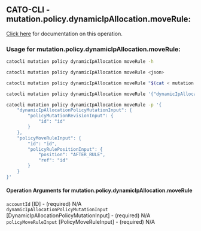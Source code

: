 
## CATO-CLI - mutation.policy.dynamicIpAllocation.moveRule:
[Click here](https://api.catonetworks.com/documentation/#mutation-mutation.policy.dynamicIpAllocation.moveRule) for documentation on this operation.

### Usage for mutation.policy.dynamicIpAllocation.moveRule:

```bash
catocli mutation policy dynamicIpAllocation moveRule -h

catocli mutation policy dynamicIpAllocation moveRule <json>

catocli mutation policy dynamicIpAllocation moveRule "$(cat < mutation.policy.dynamicIpAllocation.moveRule.json)"

catocli mutation policy dynamicIpAllocation moveRule '{"dynamicIpAllocationPolicyMutationInput":{"policyMutationRevisionInput":{"id":"id"}},"policyMoveRuleInput":{"id":"id","policyRulePositionInput":{"position":"AFTER_RULE","ref":"id"}}}'

catocli mutation policy dynamicIpAllocation moveRule -p '{
    "dynamicIpAllocationPolicyMutationInput": {
        "policyMutationRevisionInput": {
            "id": "id"
        }
    },
    "policyMoveRuleInput": {
        "id": "id",
        "policyRulePositionInput": {
            "position": "AFTER_RULE",
            "ref": "id"
        }
    }
}'
```

#### Operation Arguments for mutation.policy.dynamicIpAllocation.moveRule ####

`accountId` [ID] - (required) N/A    
`dynamicIpAllocationPolicyMutationInput` [DynamicIpAllocationPolicyMutationInput] - (required) N/A    
`policyMoveRuleInput` [PolicyMoveRuleInput] - (required) N/A    
